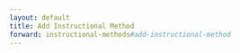 ```yaml
---
layout: default
title: Add Instructional Method
forward: instructional-methods#add-instructional-method
---
```

